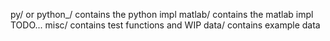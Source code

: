 
py/ or python_/ contains the python impl
matlab/ contains the matlab impl TODO...
misc/ contains test functions and WIP
data/ contains example data
